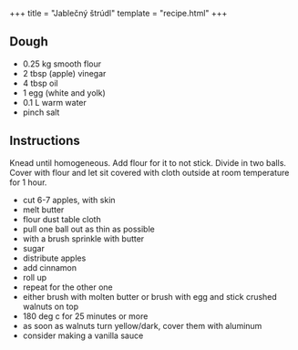+++
title = "Jablečný štrúdl"
template = "recipe.html"
+++

## Dough

- 0.25 kg smooth flour
- 2 tbsp (apple) vinegar
- 4 tbsp oil
- 1 egg (white and yolk)
- 0.1 L warm water
- pinch salt


## Instructions

Knead until homogeneous. Add flour for it to not stick.  Divide in two balls.
Cover with flour and let sit covered with cloth outside at room temperature
for 1 hour.

- cut 6-7 apples, with skin
- melt butter
- flour dust table cloth
- pull one ball out as thin as possible
- with a brush sprinkle with butter
- sugar
- distribute apples
- add cinnamon
- roll up
- repeat for the other one
- either brush with molten butter or brush with egg and stick crushed walnuts
  on top
- 180 deg c for 25 minutes or more
- as soon as walnuts turn yellow/dark, cover them with aluminum
- consider making a vanilla sauce
